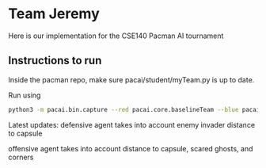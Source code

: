 # Team Jeremy

Here is our implementation for the CSE140 Pacman AI tournament

## Instructions to run

Inside the pacman repo, make sure pacai/student/myTeam.py is up to date.

Run using

```sh
python3 -m pacai.bin.capture --red pacai.core.baselineTeam --blue pacai.student.myTeam
```

Latest updates: 
defensive agent takes into account enemy invader distance to capsule

offensive agent takes into account distance to capsule, scared ghosts, and corners
